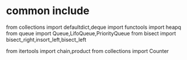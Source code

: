 # common include
from collections import defaultdict,deque
import functools
import heapq
from queue import Queue,LifoQueue,PriorityQueue
from bisect import bisect_right,insort_left,bisect_left

from itertools import chain,product
from collections import Counter